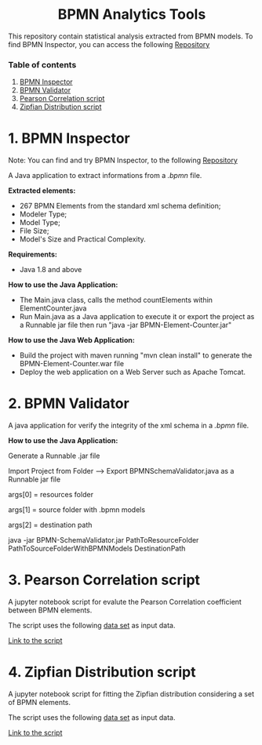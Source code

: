 <h1 align="center">BPMN Analytics Tools</h1>

This repository contain statistical analysis extracted from BPMN models. To find BPMN Inspector, you can access the following [Repository](https://github.com/PROSLab/BPMN-Inspector)

### Table of contents

1. [BPMN Inspector](#inspector)
2. [BPMN Validator](#validator)
3. [Pearson Correlation script](#pearson)
4. [Zipfian Distribution script](#zipfian)


# 1. BPMN Inspector <a name="inspector"/>

Note: You can find and try BPMN Inspector, to the following [Repository](https://github.com/PROSLab/BPMN-Inspector)

A Java application to extract informations from a *.bpmn* file.

**Extracted elements:**
- 267 BPMN Elements from the standard xml schema definition;
- Modeler Type;
- Model Type;
- File Size;
- Model's Size and Practical Complexity.

**Requirements:**
- Java 1.8 and above

**How to use the Java Application:**

- The Main.java class, calls the method countElements within ElementCounter.java
- Run Main.java as a Java application to execute it or export the project as a Runnable jar file then run "java -jar BPMN-Element-Counter.jar"  

**How to use the Java Web Application:**
- Build the project with maven running "mvn clean install" to generate the BPMN-Element-Counter.war file
- Deploy the web application on a Web Server such as Apache Tomcat.


# 2. BPMN Validator <a name="validator"/>

A java application for verify the integrity of the xml schema in a *.bpmn* file.

**How to use the Java Application:**

Generate a Runnable .jar file 

Import Project from Folder --> Export BPMNSchemaValidator.java as a Runnable jar file 

args[0] = resources folder 

args[1] = source folder with .bpmn models 

args[2] = destination path 

java -jar BPMN-SchemaValidator.jar PathToResourceFolder PathToSourceFolderWithBPMNModels DestinationPath 

# 3. Pearson Correlation script <a name="pearson"/>

A jupyter notebook script for evalute the Pearson Correlation coefficient between BPMN elements.

The script uses the following [data set](https://drive.google.com/drive/folders/1iA7VSMK5ikp_OIkcSz2FIXxPO89WcmQQ5) as input data.

[Link to the script](https://b10200cbde7d/r/BPMN-Analytics-Tools/Correlation%20between%20pairs%20of%20BPMN%20elements/BPMNPearsonCorrelation.ipynb)

# 4. Zipfian Distribution script <a name="zipfian"/>

A jupyter notebook script for fitting the Zipfian distribution considering a set of BPMN elements.

The script uses the following [data set](https://drive.google.com/drive/folders/1iA7VSMK5ikp_OIkcSz2FIXxPO89WcmQQ5) as input data.

[Link to the script](https://b10200cbde7d/r/BPMN-Analytics-Tools/BPMN%20Zipfian%20Distribution/ZipfianDistribution.ipynb)
